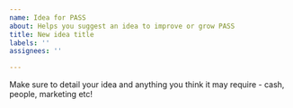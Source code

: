 ```yaml
---
name: Idea for PASS
about: Helps you suggest an idea to improve or grow PASS
title: New idea title
labels: ''
assignees: ''

---
```


Make sure to detail your idea and anything you think it may require - cash, people, marketing etc!
